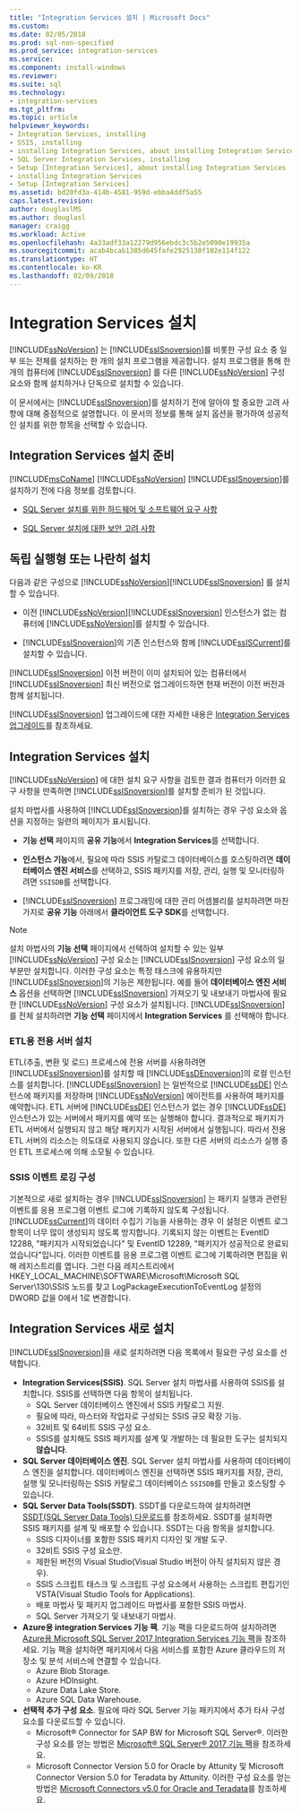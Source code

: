 ```yaml
---
title: "Integration Services 설치 | Microsoft Docs"
ms.custom: 
ms.date: 02/05/2018
ms.prod: sql-non-specified
ms.prod_service: integration-services
ms.service: 
ms.component: install-windows
ms.reviewer: 
ms.suite: sql
ms.technology:
- integration-services
ms.tgt_pltfrm: 
ms.topic: article
helpviewer_keywords:
- Integration Services, installing
- SSIS, installing
- installing Integration Services, about installing Integration Services
- SQL Server Integration Services, installing
- Setup [Integration Services], about installing Integration Services
- installing Integration Services
- Setup [Integration Services]
ms.assetid: bd20fd3a-414b-4581-959d-ebba4ddf5a55
caps.latest.revision: 
author: douglaslMS
ms.author: douglasl
manager: craigg
ms.workload: Active
ms.openlocfilehash: 4a33adf33a12279d956ebdc3c5b2e5090e19935a
ms.sourcegitcommit: acab4bcab1385d645fafe2925130f102e114f122
ms.translationtype: HT
ms.contentlocale: ko-KR
ms.lasthandoff: 02/09/2018
---
```

# <a name="install-integration-services"></a>Integration Services 설치
  [!INCLUDE[ssNoVersion](../../includes/ssnoversion-md.md)] 는 [!INCLUDE[ssISnoversion](../../includes/ssisnoversion-md.md)]를 비롯한 구성 요소 중 일부 또는 전체를 설치하는 한 개의 설치 프로그램을 제공합니다. 설치 프로그램을 통해 한 개의 컴퓨터에 [!INCLUDE[ssISnoversion](../../includes/ssisnoversion-md.md)] 를 다른 [!INCLUDE[ssNoVersion](../../includes/ssnoversion-md.md)] 구성 요소와 함께 설치하거나 단독으로 설치할 수 있습니다.    
    
 이 문서에서는 [!INCLUDE[ssISnoversion](../../includes/ssisnoversion-md.md)]를 설치하기 전에 알아야 할 중요한 고려 사항에 대해 중점적으로 설명합니다. 이 문서의 정보를 통해 설치 옵션을 평가하여 성공적인 설치를 위한 항목을 선택할 수 있습니다.    
    
## <a name="preparing-to-install-integration-services"></a>Integration Services 설치 준비    
 [!INCLUDE[msCoName](../../includes/msconame-md.md)] [!INCLUDE[ssNoVersion](../../includes/ssnoversion-md.md)] [!INCLUDE[ssISnoversion](../../includes/ssisnoversion-md.md)]를 설치하기 전에 다음 정보를 검토합니다.    
    
-   [SQL Server 설치를 위한 하드웨어 및 소프트웨어 요구 사항](../../sql-server/install/hardware-and-software-requirements-for-installing-sql-server.md)    
    
-   [SQL Server 설치에 대한 보안 고려 사항](../../sql-server/install/security-considerations-for-a-sql-server-installation.md)    
    
## <a name="installing-standalone-or-side-by-side"></a>독립 실행형 또는 나란히 설치    
다음과 같은 구성으로 [!INCLUDE[ssNoVersion](../../includes/ssnoversion-md.md)][!INCLUDE[ssISnoversion](../../includes/ssisnoversion-md.md)] 를 설치할 수 있습니다.    
    
-   이전 [!INCLUDE[ssNoVersion](../../includes/ssnoversion-md.md)][!INCLUDE[ssISnoversion](../../includes/ssisnoversion-md.md)] 인스턴스가 없는 컴퓨터에 [!INCLUDE[ssNoVersion](../../includes/ssnoversion-md.md)]를 설치할 수 있습니다.    
    
-   [!INCLUDE[ssISnoversion](../../includes/ssisnoversion-md.md)]의 기존 인스턴스와 함께 [!INCLUDE[ssISCurrent](../../includes/ssiscurrent-md.md)]를 설치할 수 있습니다.    
    
[!INCLUDE[ssISnoversion](../../includes/ssisnoversion-md.md)] 이전 버전이 이미 설치되어 있는 컴퓨터에서 [!INCLUDE[ssISnoversion](../../includes/ssisnoversion-md.md)] 최신 버전으로 업그레이드하면 현재 버전이 이전 버전과 함께 설치됩니다.    
    
[!INCLUDE[ssISnoversion](../../includes/ssisnoversion-md.md)] 업그레이드에 대한 자세한 내용은 [Integration Services 업그레이드](../../integration-services/install-windows/upgrade-integration-services.md)를 참조하세요.
    
## <a name="installing-integration-services"></a>Integration Services 설치    
 [!INCLUDE[ssNoVersion](../../includes/ssnoversion-md.md)] 에 대한 설치 요구 사항을 검토한 결과 컴퓨터가 이러한 요구 사항을 만족하면 [!INCLUDE[ssISnoversion](../../includes/ssisnoversion-md.md)]를 설치할 준비가 된 것입니다.    
     
설치 마법사를 사용하여 [!INCLUDE[ssISnoversion](../../includes/ssisnoversion-md.md)]를 설치하는 경우 구성 요소와 옵션을 지정하는 일련의 페이지가 표시됩니다.

-   **기능 선택** 페이지의 **공유 기능**에서 **Integration Services**를 선택합니다.

-   **인스턴스 기능**에서, 필요에 따라 SSIS 카탈로그 데이터베이스를 호스팅하려면 **데이터베이스 엔진 서비스**를 선택하고, SSIS 패키지를 저장, 관리, 실행 및 모니터링하려면 `SSISDB`를 선택합니다.

-   [!INCLUDE[ssISnoversion](../../includes/ssisnoversion-md.md)] 프로그래밍에 대한 관리 어셈블리를 설치하려면 마찬가지로 **공유 기능** 아래에서 **클라이언트 도구 SDK**를 선택합니다.

> [!NOTE]
> 설치 마법사의 **기능 선택** 페이지에서 선택하여 설치할 수 있는 일부 [!INCLUDE[ssNoVersion](../../includes/ssnoversion-md.md)] 구성 요소는 [!INCLUDE[ssISnoversion](../../includes/ssisnoversion-md.md)] 구성 요소의 일부분만 설치합니다. 이러한 구성 요소는 특정 태스크에 유용하지만 [!INCLUDE[ssISnoversion](../../includes/ssisnoversion-md.md)]의 기능은 제한됩니다. 예를 들어 **데이터베이스 엔진 서비스** 옵션을 선택하면 [!INCLUDE[ssISnoversion](../../includes/ssisnoversion-md.md)] 가져오기 및 내보내기 마법사에 필요한 [!INCLUDE[ssNoVersion](../../includes/ssnoversion-md.md)] 구성 요소가 설치됩니다. [!INCLUDE[ssISnoversion](../../includes/ssisnoversion-md.md)]를 전체 설치하려면 **기능 선택** 페이지에서 **Integration Services** 를 선택해야 합니다.

### <a name="installing-a-dedicated-server-for-etl"></a>ETL용 전용 서버 설치

ETL(추출, 변환 및 로드) 프로세스에 전용 서버를 사용하려면 [!INCLUDE[ssISnoversion](../../includes/ssisnoversion-md.md)]를 설치할 때 [!INCLUDE[ssDEnoversion](../../includes/ssdenoversion-md.md)]의 로컬 인스턴스를 설치합니다. [!INCLUDE[ssISnoversion](../../includes/ssisnoversion-md.md)] 는 일반적으로 [!INCLUDE[ssDE](../../includes/ssde-md.md)] 인스턴스에 패키지를 저장하며 [!INCLUDE[ssNoVersion](../../includes/ssnoversion-md.md)] 에이전트를 사용하여 패키지를 예약합니다. ETL 서버에 [!INCLUDE[ssDE](../../includes/ssde-md.md)] 인스턴스가 없는 경우 [!INCLUDE[ssDE](../../includes/ssde-md.md)] 인스턴스가 있는 서버에서 패키지를 예약 또는 실행해야 합니다. 결과적으로 패키지가 ETL 서버에서 실행되지 않고 해당 패키지가 시작된 서버에서 실행됩니다. 따라서 전용 ETL 서버의 리소스는 의도대로 사용되지 않습니다. 또한 다른 서버의 리소스가 실행 중인 ETL 프로세스에 의해 소모될 수 있습니다.

### <a name="configuring-ssis-event-logging"></a>SSIS 이벤트 로깅 구성
    
기본적으로 새로 설치하는 경우 [!INCLUDE[ssISnoversion](../../includes/ssisnoversion-md.md)] 는 패키지 실행과 관련된 이벤트를 응용 프로그램 이벤트 로그에 기록하지 않도록 구성됩니다. [!INCLUDE[ssCurrent](../../includes/sscurrent-md.md)]의 데이터 수집기 기능을 사용하는 경우 이 설정은 이벤트 로그 항목이 너무 많이 생성되지 않도록 방지합니다. 기록되지 않는 이벤트는 EventID 12288, "패키지가 시작되었습니다" 및 EventID 12289, "패키지가 성공적으로 완료되었습니다"입니다. 이러한 이벤트를 응용 프로그램 이벤트 로그에 기록하려면 편집을 위해 레지스트리를 엽니다. 그런 다음 레지스트리에서 HKEY_LOCAL_MACHINE\SOFTWARE\Microsoft\Microsoft SQL Server\130\SSIS 노드를 찾고 LogPackageExecutionToEventLog 설정의 DWORD 값을 0에서 1로 변경합니다.    
    
## <a name="a-complete-installation-of-integration-services"></a>Integration Services 새로 설치

[!INCLUDE[ssISnoversion](../../includes/ssisnoversion-md.md)]을 새로 설치하려면 다음 목록에서 필요한 구성 요소를 선택합니다.

-   **Integration Services(SSIS)**. SQL Server 설치 마법사를 사용하여 SSIS를 설치합니다. SSIS를 선택하면 다음 항목이 설치됩니다.
    -   SQL Server 데이터베이스 엔진에서 SSIS 카탈로그 지원.
    -   필요에 따라, 마스터와 작업자로 구성되는 SSIS 규모 확장 기능.
    -   32비트 및 64비트 SSIS 구성 요소.
    -   SSIS를 설치해도 SSIS 패키지를 설계 및 개발하는 데 필요한 도구는 설치되지 **않습니다**.
-   **SQL Server 데이터베이스 엔진**. SQL Server 설치 마법사를 사용하여 데이터베이스 엔진을 설치합니다. 데이터베이스 엔진을 선택하면 SSIS 패키지를 저장, 관리, 실행 및 모니터링하는 SSIS 카탈로그 데이터베이스 `SSISDB`를 만들고 호스팅할 수 있습니다.
-   **SQL Server Data Tools(SSDT)**. SSDT를 다운로드하여 설치하려면 [SSDT(SQL Server Data Tools) 다운로드](../../ssdt/download-sql-server-data-tools-ssdt.md)를 참조하세요. SSDT를 설치하면 SSIS 패키지를 설계 및 배포할 수 있습니다. SSDT는 다음 항목을 설치합니다.
    -   SSIS 디자이너를 포함한 SSIS 패키지 디자인 및 개발 도구.
    -   32비트 SSIS 구성 요소만.
    -   제한된 버전의 Visual Studio(Visual Studio 버전이 아직 설치되지 않은 경우).
    -   SSIS 스크립트 태스크 및 스크립트 구성 요소에서 사용하는 스크립트 편집기인 VSTA(Visual Studio Tools for Applications).
    -   배포 마법사 및 패키지 업그레이드 마법사를 포함한 SSIS 마법사.
    -   SQL Server 가져오기 및 내보내기 마법사.
-   **Azure용 integration Services 기능 팩**. 기능 팩을 다운로드하여 설치하려면 [Azure용 Microsoft SQL Server 2017 Integration Services 기능 팩](https://www.microsoft.com/download/details.aspx?id=54798)을 참조하세요. 기능 팩을 설치하면 패키지에서 다음 서비스를 포함한 Azure 클라우드의 저장소 및 분석 서비스에 연결할 수 있습니다.
    -   Azure Blob Storage.
    -   Azure HDInsight.
    -   Azure Data Lake Store.
    -   Azure SQL Data Warehouse.
-   **선택적 추가 구성 요소**. 필요에 따라 SQL Server 기능 패키지에서 추가 타사 구성 요소를 다운로드할 수 있습니다.
    -   Microsoft® Connector for SAP BW for Microsoft SQL Server®. 이러한 구성 요소를 얻는 방법은 [Microsoft® SQL Server® 2017 기능 팩](https://www.microsoft.com/download/details.aspx?id=55992)을 참조하세요.
    -   Microsoft Connector Version 5.0 for Oracle by Attunity 및 Microsoft Connector Version 5.0 for Teradata by Attunity. 이러한 구성 요소를 얻는 방법은 [Microsoft Connectors v5.0 for Oracle and Teradata](https://www.microsoft.com/download/details.aspx?id=55179)를 참조하세요.
